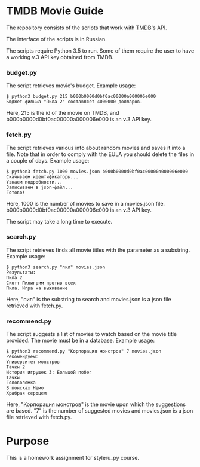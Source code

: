 # TMDB Movie Guide
The repository consists of the scripts that work with [TMDB](https://www.themoviedb.org/)'s API.

The interface of the scripts is in Russian.

The scripts require Python 3.5 to run. Some of them require the user to have a working v.3 API key obtained from TMDB.
### budget.py
The script retrieves movie's budget. Example usage:
```#!bash
$ python3 budget.py 215 b000b0000d0bf0ac00000a000006e000
Бюджет фильма "Пила 2" составляет 4000000 долларов.
```
Here, 215 is the id of the movie on TMDB, and b000b0000d0bf0ac00000a000006e000 is an v.3 API key.
### fetch.py
The script retrieves various info about random movies and saves it into a file. Note that in order to comply with the EULA you should delete the files in a couple of days. 
Example usage:
```#!bash
$ python3 fetch.py 1000 movies.json b000b0000d0bf0ac00000a000006e000
Скачиваем идентификаторы...
Узнаем подробности...
Записываем в json-файл...
Готово!
```
Here, 1000 is the number of movies to save in a movies.json file. b000b0000d0bf0ac00000a000006e000 is an v.3 API key.

The script may take a long time to execute.
### search.py
The script retrieves finds all movie titles with the parameter as a substring. 
Example usage:
```#!bash
$ python3 search.py "пил" movies.json
Результаты:
Пила 2
Скотт Пилигрим против всех
Пила. Игра на выживание
```
Here, "пил" is the substring to search and movies.json is a json file retrieved with fetch.py.
### recommend.py
The script suggests a list of movies to watch based on the movie title provided. The movie must be in a database.
Example usage:
```#!bash
$ python3 recommend.py "Корпорация монстров" 7 movies.json
Рекомендуем:
Университет монстров
Тачки 2
История игрушек 3: Большой побег
Тачки
Головоломка
В поисках Немо
Храбрая сердцем
```
Here, "Корпорация монстров" is the movie upon which the suggestions are based. "7" is the number of suggested movies and movies.json is a json file retrieved with fetch.py.
# Purpose
This is a homework assignment for styleru_py course.
